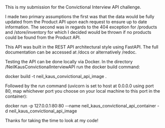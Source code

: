 This is my submission for the Convictional Interview API challenge.

I made two primary assumptions the first was that the data would be fully updated from the Product API upon each request to ensure up to date information. The second was in regards to the 404 exception for /products and /store/inventory for which I decided would be thrown if no products could be found from the Product API.

This API was built in the REST API architectural style using FastAPI. The full documentation can be accessed at /docs or alternatively /redoc.

Testing the API can be done locally via Docker. In the directory /NeilKausConvictionalInterviewAPI run the docker build command:

docker build -t neil_kaus_convictional_api_image .

Followed by the run command (uvicorn is set to host at 0.0.0.0 using port 80, map whichever port you choose on your local machine to this port in the container):

docker run -p 127.0.0.1:80:80 --name neil_kaus_convictional_api_container -d neil_kaus_convictional_api_image

Thanks for taking the time to look at my code!
